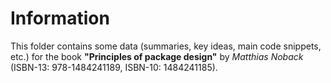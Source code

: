 # Information
This folder contains some data (summaries, key ideas, main code snippets, etc.) for the book **"Principles of package design"** by *Matthias Noback* (ISBN-13: 978-1484241189, ISBN-10: 1484241185).
